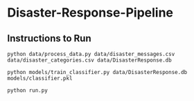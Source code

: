 # Disaster-Response-Pipeline
## Instructions to Run

```
python data/process_data.py data/disaster_messages.csv data/disaster_categories.csv data/DisasterResponse.db

python models/train_classifier.py data/DisasterResponse.db models/classifier.pkl

python run.py
```
